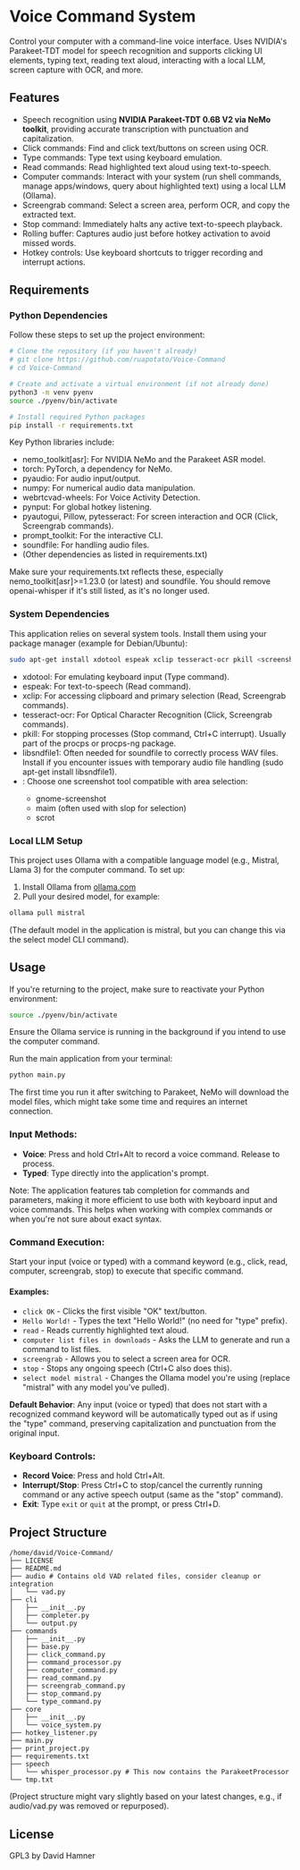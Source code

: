 # Voice Command System

Control your computer with a command-line voice interface. Uses NVIDIA's Parakeet-TDT model for speech recognition and supports clicking UI elements, typing text, reading text aloud, interacting with a local LLM, screen capture with OCR, and more.

## Features

* Speech recognition using **NVIDIA Parakeet-TDT 0.6B V2 via NeMo toolkit**, providing accurate transcription with punctuation and capitalization.
* Click commands: Find and click text/buttons on screen using OCR.
* Type commands: Type text using keyboard emulation.
* Read commands: Read highlighted text aloud using text-to-speech.
* Computer commands: Interact with your system (run shell commands, manage apps/windows, query about highlighted text) using a local LLM (Ollama).
* Screengrab command: Select a screen area, perform OCR, and copy the extracted text.
* Stop command: Immediately halts any active text-to-speech playback.
* Rolling buffer: Captures audio just before hotkey activation to avoid missed words.
* Hotkey controls: Use keyboard shortcuts to trigger recording and interrupt actions.

## Requirements

### Python Dependencies

Follow these steps to set up the project environment:

```bash
# Clone the repository (if you haven't already)
# git clone https://github.com/ruapotato/Voice-Command
# cd Voice-Command

# Create and activate a virtual environment (if not already done)
python3 -m venv pyenv
source ./pyenv/bin/activate

# Install required Python packages
pip install -r requirements.txt
```

Key Python libraries include:

- nemo_toolkit[asr]: For NVIDIA NeMo and the Parakeet ASR model.
- torch: PyTorch, a dependency for NeMo.
- pyaudio: For audio input/output.
- numpy: For numerical audio data manipulation.
- webrtcvad-wheels: For Voice Activity Detection.
- pynput: For global hotkey listening.
- pyautogui, Pillow, pytesseract: For screen interaction and OCR (Click, Screengrab commands).
- prompt_toolkit: For the interactive CLI.
- soundfile: For handling audio files.
- (Other dependencies as listed in requirements.txt)

Make sure your requirements.txt reflects these, especially nemo_toolkit[asr]>=1.23.0 (or latest) and soundfile. You should remove openai-whisper if it's still listed, as it's no longer used.

### System Dependencies

This application relies on several system tools. Install them using your package manager (example for Debian/Ubuntu):

```bash
sudo apt-get install xdotool espeak xclip tesseract-ocr pkill <screenshot-tool>
```

- xdotool: For emulating keyboard input (Type command).
- espeak: For text-to-speech (Read command).
- xclip: For accessing clipboard and primary selection (Read, Screengrab commands).
- tesseract-ocr: For Optical Character Recognition (Click, Screengrab commands).
- pkill: For stopping processes (Stop command, Ctrl+C interrupt). Usually part of the procps or procps-ng package.
- libsndfile1: Often needed for soundfile to correctly process WAV files. Install if you encounter issues with temporary audio file handling (sudo apt-get install libsndfile1).
- <screenshot-tool>: Choose one screenshot tool compatible with area selection:
  - gnome-screenshot
  - maim (often used with slop for selection)
  - scrot

### Local LLM Setup

This project uses Ollama with a compatible language model (e.g., Mistral, Llama 3) for the computer command. To set up:

1. Install Ollama from [ollama.com](https://ollama.com)
2. Pull your desired model, for example:

```bash
ollama pull mistral
```

(The default model in the application is mistral, but you can change this via the select model CLI command).

## Usage

If you're returning to the project, make sure to reactivate your Python environment:

```bash
source ./pyenv/bin/activate
```

Ensure the Ollama service is running in the background if you intend to use the computer command.

Run the main application from your terminal:

```bash
python main.py
```

The first time you run it after switching to Parakeet, NeMo will download the model files, which might take some time and requires an internet connection.

### Input Methods:

- **Voice**: Press and hold Ctrl+Alt to record a voice command. Release to process.
- **Typed**: Type directly into the application's prompt.

Note: The application features tab completion for commands and parameters, making it more efficient to use both with keyboard input and voice commands. This helps when working with complex commands or when you're not sure about exact syntax.

### Command Execution:

Start your input (voice or typed) with a command keyword (e.g., click, read, computer, screengrab, stop) to execute that specific command.

#### Examples:

- `click OK` - Clicks the first visible "OK" text/button.
- `Hello World!` - Types the text "Hello World!" (no need for "type" prefix).
- `read` - Reads currently highlighted text aloud.
- `computer list files in downloads` - Asks the LLM to generate and run a command to list files.
- `screengrab` - Allows you to select a screen area for OCR.
- `stop` - Stops any ongoing speech (Ctrl+C also does this).
- `select model mistral` - Changes the Ollama model you're using (replace "mistral" with any model you've pulled).

**Default Behavior**: Any input (voice or typed) that does not start with a recognized command keyword will be automatically typed out as if using the "type" command, preserving capitalization and punctuation from the original input.

### Keyboard Controls:

- **Record Voice**: Press and hold Ctrl+Alt.
- **Interrupt/Stop**: Press Ctrl+C to stop/cancel the currently running command or any active speech output (same as the "stop" command).
- **Exit**: Type `exit` or `quit` at the prompt, or press Ctrl+D.

## Project Structure

```
/home/david/Voice-Command/
├── LICENSE
├── README.md
├── audio # Contains old VAD related files, consider cleanup or integration
│   └── vad.py 
├── cli
│   ├── __init__.py
│   ├── completer.py
│   └── output.py
├── commands
│   ├── __init__.py
│   ├── base.py
│   ├── click_command.py
│   ├── command_processor.py
│   ├── computer_command.py
│   ├── read_command.py
│   ├── screengrab_command.py
│   ├── stop_command.py
│   └── type_command.py
├── core
│   ├── __init__.py
│   └── voice_system.py
├── hotkey_listener.py
├── main.py
├── print_project.py
├── requirements.txt
├── speech
│   └── whisper_processor.py # This now contains the ParakeetProcessor
└── tmp.txt 
```

(Project structure might vary slightly based on your latest changes, e.g., if audio/vad.py was removed or repurposed).

## License

GPL3 by David Hamner
